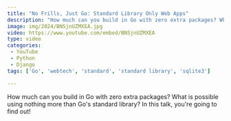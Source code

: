 ```yaml
---
title: "No Frills, Just Go: Standard Library Only Web Apps"
description: "How much can you build in Go with zero extra packages? What is possible using nothing more than Go's standard library? In this talk, you're going to find out!"
image: img/2024/BNSjnUZMXEA.jpg
video: https://www.youtube.com/embed/BNSjnUZMXEA
type: video
categories:
 - YouTube
 - Python
 - Django
tags: ['Go', 'webtech', 'standard', 'standard library', 'sqlite3']

---
```


How much can you build in Go with zero extra packages? What is possible using nothing more than Go's standard library? In this talk, you're going to find out!
